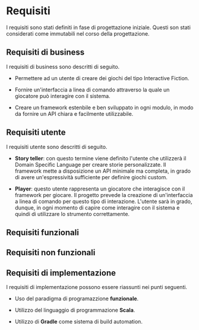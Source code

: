 # Requisiti

I requisiti sono stati definiti in fase di progettazione iniziale. Questi son
stati considerati come immutabili nel corso della progettazione.

## Requisiti di business

I requisiti di business sono descritti di seguito.

- Permettere ad un utente di creare dei giochi del tipo Interactive Fiction.

- Fornire un'interfaccia a linea di comando attraverso la quale un giocatore può
  interagire con il sistema.

- Creare un framework estenbile e ben sviluppato in ogni modulo, in modo da
  fornire un API chiara e facilmente utilizzabile.

## Requisiti utente

I requisiti utente sono descritti di seguito.

- **Story teller**: con questo termine viene definito l'utente che utilizzerà il
  Domain Specific Language per creare storie personalizzate. Il framework mette
  a disposizione un API minimale ma completa, in grado di avere un'espressività
  sufficiente per definire giochi custom.

- **Player**: questo utente rappresenta un giocatore che interagisce con il
  framework per giocare. Il progetto prevede la creazione di un'interfaccia a
  linea di comando per questo tipo di interazione. L'utente sarà in grado,
  dunque, in ogni momento di capire come interagire con il sistema e quindi di
  utilizzare lo strumento correttamente.

## Requisiti funzionali

## Requisiti non funzionali

## Requisiti di implementazione

I requisiti di implementazione possono essere riassunti nei punti seguenti.

- Uso del paradigma di programazzione **funzionale**.

- Utilizzo del linguaggio di programmazione **Scala**.

- Utilizzo di **Gradle** come sistema di build automation.
